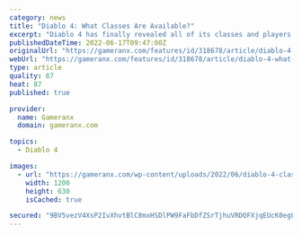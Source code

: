 ```yaml
---
category: news
title: "Diablo 4: What Classes Are Available?"
excerpt: "Diablo 4 has finally revealed all of its classes and players are already beginning to plan their builds for the upcoming game."
publishedDateTime: 2022-06-17T09:47:00Z
originalUrl: "https://gameranx.com/features/id/318678/article/diablo-4-what-classes-are-available/"
webUrl: "https://gameranx.com/features/id/318678/article/diablo-4-what-classes-are-available/"
type: article
quality: 87
heat: 87
published: true

provider:
  name: Gameranx
  domain: gameranx.com

topics:
  - Diablo 4

images:
  - url: "https://gameranx.com/wp-content/uploads/2022/06/diablo-4-classes.jpeg"
    width: 1200
    height: 630
    isCached: true

secured: "9BV5vezV4XsP2IvXhvtBlC8mxHSDlPW9FaFbDfZSrTjhuVRDOFXjqEUcK0egLqfIOIACAJ0SNxiUJmz7JKgdnJ1xBM3Jl2gyUADmBME1qbXdzP0bcxMswcVnt5p4eQmd+7ZIf4ZqxwVCRisEBBjBTTqQ0CMX99MarkkBdb7MbCwPogd5MorT2yd2q19aPLhiRqKlybXSiGpNqNUHqSynQdTfJE+2rao5CfuEL1oXxW5ZI5XwNBUFjFMsZlmKyUWKipsDDi5470I4SlPZPUmcfjuAq0790DHeQGHbtIQ3v13BHQ+BvJaweSCTI4tn9ucVm7Xt9O9BLl+CYcNHfoz6gf4G9f0ueZRHwVCJsjn/t7c=;TFjYI40AlKOa4JNXy70g9A=="
---
```


